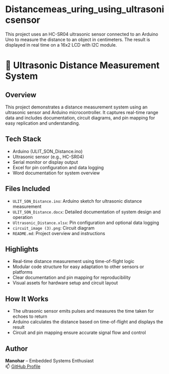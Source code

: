# Distancemeas_uring_using_ultrasonicsensor
This project uses an HC-SR04 ultrasonic sensor connected to an Arduino Uno to measure the distance to an object in centimeters. The result is displayed in real time on a 16x2 LCD with I2C module.
# 📐 Ultrasonic Distance Measurement System

## Overview
This project demonstrates a distance measurement system using an ultrasonic sensor and Arduino microcontroller. It captures real-time range data and includes documentation, circuit diagrams, and pin mapping for easy replication and understanding.

## Tech Stack
- Arduino (ULIT_SON_Distance.ino)
- Ultrasonic sensor (e.g., HC-SR04)
- Serial monitor or display output
- Excel for pin configuration and data logging
- Word documentation for system overview

## Files Included
- `ULIT_SON_Distance.ino`: Arduino sketch for ultrasonic distance measurement
- `ULIT_SON_Distance.docx`: Detailed documentation of system design and operation
- `Ultrasonic_Distance.xlsx`: Pin configuration and optional data logging
- `circuit_image (3).png`: Circuit diagram
- `README.md`: Project overview and instructions

## Highlights
- Real-time distance measurement using time-of-flight logic
- Modular code structure for easy adaptation to other sensors or platforms
- Clear documentation and pin mapping for reproducibility
- Visual assets for hardware setup and circuit layout

## How It Works
- The ultrasonic sensor emits pulses and measures the time taken for echoes to return
- Arduino calculates the distance based on time-of-flight and displays the result
- Circuit and pin mapping ensure accurate signal flow and control

## Author
**Manohar** – Embedded Systems Enthusiast  
📫 [GitHub Profile](https://github.com/manohar146)

